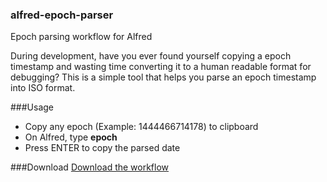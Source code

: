 ### alfred-epoch-parser
Epoch parsing workflow for Alfred

During development, have you ever found yourself copying a epoch timestamp and wasting time converting it to a human readable format for debugging? This is a simple tool that helps you parse an epoch timestamp into ISO format.

###Usage
* Copy any epoch (Example: 1444466714178) to clipboard
* On Alfred, type **epoch**
* Press ENTER to copy the parsed date


###Download
[Download the workflow](https://github.com/aakn/alfred-epoch-parser/blob/master/workflow/epoch-parser.alfredworkflow?raw=true)